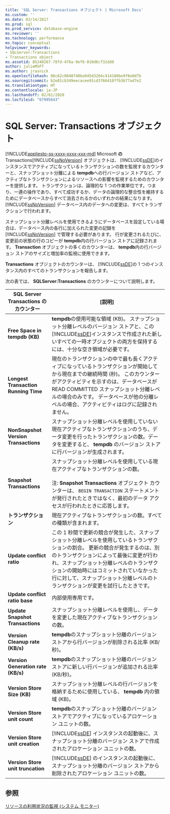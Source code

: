 ```yaml
---
title: 'SQL Server: Transactions オブジェクト | Microsoft Docs'
ms.custom: ''
ms.date: 03/14/2017
ms.prod: sql
ms.prod_service: database-engine
ms.reviewer: ''
ms.technology: performance
ms.topic: conceptual
helpviewer_keywords:
- SQLServer:Transactions
- Transactions object
ms.assetid: 85240267-78fd-476a-9ef6-010d6cf32dd8
author: julieMSFT
ms.author: jrasnick
ms.openlocfilehash: 80c62c0048f40ba945d3204c414180be9f8e0d7b
ms.sourcegitcommit: b2e81cb349eecacee91cd3766410ffb3677ad7e2
ms.translationtype: HT
ms.contentlocale: ja-JP
ms.lasthandoff: 02/01/2020
ms.locfileid: "67995643"
---
```

# <a name="sql-server-transactions-object"></a>SQL Server: Transactions オブジェクト
[!INCLUDE[appliesto-ss-xxxx-xxxx-xxx-md](../../includes/appliesto-ss-xxxx-xxxx-xxx-md.md)]
  Microsoft **の**Transactions[!INCLUDE[ssNoVersion](../../includes/ssnoversion-md.md)] オブジェクトは、 [!INCLUDE[ssDE](../../includes/ssde-md.md)]のインスタンスでアクティブになっているトランザクションの数を監視するカウンターと、スナップショット分離による **tempdb**への行バージョン ストアなど、アクティブなトランザクションによるリソースへの影響を監視するためのカウンターを提供します。 トランザクションは、論理的な 1 つの作業単位です。つまり、一連の操作であり、すべて成功するか、データの論理的な整合性を維持するためにデータベースからすべて消去されるかのいずれかの結果になります。 [!INCLUDE[ssNoVersion](../../includes/ssnoversion-md.md)] データベース内のデータへの変更は、すべてトランザクションで行われます。  
  
 スナップショット分離レベルを使用できるようにデータベースを設定している場合は、データベース内の各行に加えられた変更の記録を [!INCLUDE[ssNoVersion](../../includes/ssnoversion-md.md)] で管理する必要があります。 行が変更されるたびに、変更前の状態の行のコピーが **tempdb**内の行バージョン ストアに記録されます。 **Transaction** オブジェクトの多くのカウンターは、 **tempdb**内の行バージョン ストアのサイズと増加率の監視に使用できます。  
  
 **Transactions** オブジェクトのカウンターは、 [!INCLUDE[ssDE](../../includes/ssde-md.md)]の 1 つのインスタンス内のすべてのトランザクションを報告します。  
  
 次の表では、 **SQLServer:Transactions** のカウンターについて説明します。  
  
|SQL Server Transactions のカウンター|[説明]|  
|--------------------------------------|-----------------|  
|**Free Space in tempdb (KB)**|**tempdb**の使用可能な領域 (KB)。 スナップショット分離レベルのバージョン ストアと、この [!INCLUDE[ssDE](../../includes/ssde-md.md)]インスタンスで作成された新しいすべての一時オブジェクトの両方を保持するには、十分な空き領域が必要です。|  
|**Longest Transaction Running Time**|現在のトランザクションの中で最も長くアクティブになっているトランザクションが開始してから現在までの継続時間 (秒)。 このカウンターがアクティビティを示すのは、データベースが READ COMMITTED スナップショット分離レベルの場合のみです。 データベースが他の分離レベルの場合、アクティビティはログに記録されません。|  
|**NonSnapshot Version Transactions**|スナップショット分離レベルを使用していない現在アクティブなトランザクションのうち、データ変更を行ったトランザクションの数。データを変更すると、 **tempdb** のバージョン ストアに行バージョンが生成されます。|  
|**Snapshot Transactions**|スナップショット分離レベルを使用している現在アクティブなトランザクションの数。<br /><br /> 注: **Snapshot Transactions** オブジェクト カウンターは、 `BEGIN TRANSACTION` ステートメントが発行されたときではなく、最初のデータ アクセスが行われたときに応答します。|  
|**トランザクション**|現在アクティブなトランザクションの数。すべての種類が含まれます。|  
|**Update conflict ratio**|この 1 秒間で更新の競合が発生した、スナップショット分離レベルを使用しているトランザクションの割合。 更新の競合が発生するのは、別のトランザクションによって最後に変更が行われ、スナップショット分離レベルのトランザクションの開始時にはコミットされていなかった行に対して、スナップショット分離レベルのトランザクションが変更を試行したときです。|  
|**Update conflict ratio base**|内部使用専用です。|
|**Update Snapshot Transactions**|スナップショット分離レベルを使用し、データを変更した現在アクティブなトランザクションの数。|  
|**Version Cleanup rate (KB/s)**|**tempdb**のスナップショット分離のバージョン ストアから行バージョンが削除される比率 (KB/秒)。|  
|**Version Generation rate (KB/s)**|**tempdb**のスナップショット分離のバージョン ストアに新しい行バージョンが追加される比率 (KB/秒)。|  
|**Version Store Size (KB)**|スナップショット分離レベルの行バージョンを格納するために使用している、 **tempdb** 内の領域 (KB)。|  
|**Version Store unit count**|**tempdb**のスナップショット分離のバージョン ストアでアクティブになっているアロケーション ユニットの数。|  
|**Version Store unit creation**|[!INCLUDE[ssDE](../../includes/ssde-md.md)] インスタンスの起動後に、スナップショット分離のバージョン ストアで作成されたアロケーション ユニットの数。|  
|**Version Store unit truncation**|[!INCLUDE[ssDE](../../includes/ssde-md.md)] のインスタンスの起動後に、スナップショット分離のバージョン ストアから削除されたアロケーション ユニットの数。|  
  
## <a name="see-also"></a>参照  
 [リソースの利用状況の監視 &#40;システム モニター&#41;](../../relational-databases/performance-monitor/monitor-resource-usage-system-monitor.md)  
  
  
